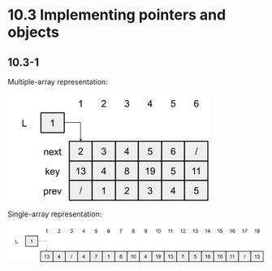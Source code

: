 # 10.3 Implementing pointers and objects
## 10.3-1
Multiple-array representation:

![Alt text](./10.3-1-a.png)

Single-array representation:

![Alt text](./10.3-1-b.png)
